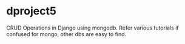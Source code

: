 # dproject5
CRUD Operations in Django using mongodb.
Refer various tutorials if confused for mongo, other dbs are easy to find.
